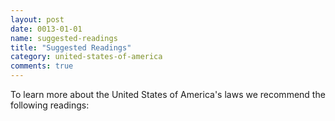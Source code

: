 ```yaml
---
layout: post
date: 0013-01-01
name: suggested-readings
title: "Suggested Readings"
category: united-states-of-america
comments: true
---
```


To learn more about the United States of America's laws we recommend the following readings: 
